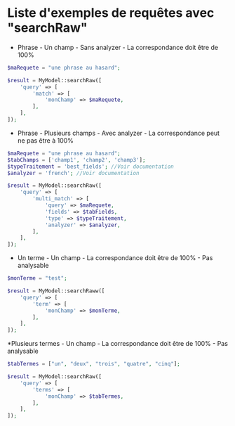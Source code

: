 # Liste d'exemples de requêtes avec "searchRaw"

* Phrase - Un champ - Sans analyzer - La correspondance doit être de 100%

```php
$maRequete = "une phrase au hasard";

$result = MyModel::searchRaw([
    'query' => [
        'match' => [
            'monChamp' => $maRequete,
        ],
    ],
]);
```

* Phrase - Plusieurs champs - Avec analyzer - La correspondance peut ne pas être à 100%   

```php
$maRequete = "une phrase au hasard";
$tabChamps = ['champ1', 'champ2', 'champ3'];
$typeTraitement = 'best_fields'; //Voir documentation 
$analyzer = 'french'; //Voir documentation

$result = MyModel::searchRaw([
    'query' => [
        'multi_match' => [
            'query' => $maRequete,
            'fields' => $tabFields,
            'type' => $typeTraitement,
            'analyzer' => $analyzer,
        ],
    ],
]);
```

* Un terme - Un champ - La correspondance doit être de 100% - Pas analysable   
```php
$monTerme = "test";

$result = MyModel::searchRaww([
    'query' => [
        'term' => [
            'monChamp' => $monTerme,
        ],
    ],
]);
```

*Plusieurs termes - Un champ - La correspondance doit être de 100%  - Pas analysable   

```php
$tabTermes = ["un", "deux", "trois", "quatre", "cinq"];

$result = MyModel::searchRaw([
    'query' => [
        'terms' => [
            'monChamp' => $tabTermes,
        ],
    ],
]);
```